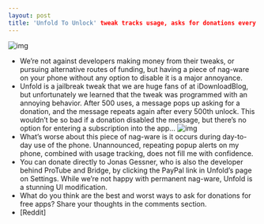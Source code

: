 ```yaml
---
layout: post
title: 'Unfold To Unlock' tweak tracks usage, asks for donations every 500 unlocks
---
```

![img](http://media.idownloadblog.com/wp-content/uploads/2013/02/unfold.jpg)
* We’re not against developers making money from their tweaks, or pursuing alternative routes of funding, but having a piece of nag-ware on your phone without any option to disable it is a major annoyance.
* Unfold is a jailbreak tweak that we are huge fans of at iDownloadBlog, but unfortunately we learned that the tweak was programmed with an annoying behavior. After 500 uses, a message pops up asking for a donation, and the message repeats again after every 500th unlock. This wouldn’t be so bad if a donation disabled the message, but there’s no option for entering a subscription into the app…
![img](http://media.idownloadblog.com/wp-content/uploads/2013/02/permissions-iFile.jpg)
* What’s worse about this piece of nag-ware is it occurs during day-to-day use of the phone. Unannounced, repeating popup alerts on my phone, combined with usage tracking, does not fill me with confidence.
* You can donate directly to Jonas Gessner, who is also the developer behind ProTube and Bridge, by clicking the PayPal link in Unfold’s page on Settings. While we’re not happy with permanent nag-ware, Unfold is a stunning UI modification.
* What do you think are the best and worst ways to ask for donations for free apps? Share your thoughts in the comments section.
* [Reddit]


